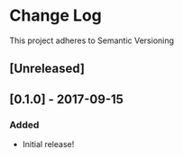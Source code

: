 # Change Log
This project adheres to Semantic Versioning

## [Unreleased]

## [0.1.0] - 2017-09-15
### Added
- Initial release!
